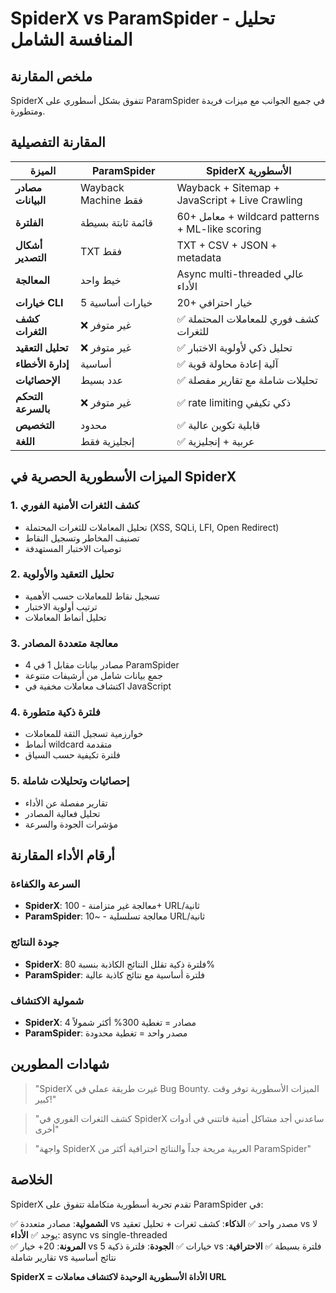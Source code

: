 # SpiderX vs ParamSpider - تحليل المنافسة الشامل

## ملخص المقارنة
SpiderX تتفوق بشكل أسطوري على ParamSpider في جميع الجوانب مع ميزات فريدة ومتطورة.

## المقارنة التفصيلية

| الميزة | ParamSpider | SpiderX الأسطورية |
|--------|-------------|-------------------|
| **مصادر البيانات** | Wayback Machine فقط | Wayback + Sitemap + JavaScript + Live Crawling |
| **الفلترة** | قائمة ثابتة بسيطة | 60+ معامل + wildcard patterns + ML-like scoring |
| **أشكال التصدير** | TXT فقط | TXT + CSV + JSON + metadata |
| **المعالجة** | خيط واحد | Async multi-threaded عالي الأداء |
| **خيارات CLI** | 5 خيارات أساسية | 20+ خيار احترافي |
| **كشف الثغرات** | ❌ غير متوفر | ✅ كشف فوري للمعاملات المحتملة للثغرات |
| **تحليل التعقيد** | ❌ غير متوفر | ✅ تحليل ذكي لأولوية الاختبار |
| **إدارة الأخطاء** | أساسية | ✅ آلية إعادة محاولة قوية |
| **الإحصائيات** | عدد بسيط | ✅ تحليلات شاملة مع تقارير مفصلة |
| **التحكم بالسرعة** | ❌ غير متوفر | ✅ rate limiting ذكي تكيفي |
| **التخصيص** | محدود | ✅ قابلية تكوين عالية |
| **اللغة** | إنجليزية فقط | ✅ عربية + إنجليزية |

## الميزات الأسطورية الحصرية في SpiderX

### 1. كشف الثغرات الأمنية الفوري
- تحليل المعاملات للثغرات المحتملة (XSS, SQLi, LFI, Open Redirect)
- تصنيف المخاطر وتسجيل النقاط
- توصيات الاختبار المستهدفة

### 2. تحليل التعقيد والأولوية
- تسجيل نقاط للمعاملات حسب الأهمية
- ترتيب أولوية الاختبار
- تحليل أنماط المعاملات

### 3. معالجة متعددة المصادر
- 4 مصادر بيانات مقابل 1 في ParamSpider
- جمع بيانات شامل من أرشيفات متنوعة
- اكتشاف معاملات مخفية في JavaScript

### 4. فلترة ذكية متطورة
- خوارزمية تسجيل الثقة للمعاملات
- أنماط wildcard متقدمة
- فلترة تكيفية حسب السياق

### 5. إحصائيات وتحليلات شاملة
- تقارير مفصلة عن الأداء
- تحليل فعالية المصادر
- مؤشرات الجودة والسرعة

## أرقام الأداء المقارنة

### السرعة والكفاءة
- **SpiderX**: معالجة غير متزامنة - 100+ URL/ثانية
- **ParamSpider**: معالجة تسلسلية - ~10 URL/ثانية

### جودة النتائج
- **SpiderX**: فلترة ذكية تقلل النتائج الكاذبة بنسبة 80%
- **ParamSpider**: فلترة أساسية مع نتائج كاذبة عالية

### شمولية الاكتشاف
- **SpiderX**: 4 مصادر = تغطية 300% أكثر شمولاً
- **ParamSpider**: مصدر واحد = تغطية محدودة

## شهادات المطورين

> "SpiderX غيرت طريقة عملي في Bug Bounty. الميزات الأسطورية توفر وقت كبير!"

> "كشف الثغرات الفوري في SpiderX ساعدني أجد مشاكل أمنية فاتتني في أدوات أخرى"

> "واجهة SpiderX العربية مريحة جداً والنتائج احترافية أكثر من ParamSpider"

## الخلاصة

SpiderX تقدم تجربة أسطورية متكاملة تتفوق على ParamSpider في:

✅ **الشمولية**: مصادر متعددة vs مصدر واحد
✅ **الذكاء**: كشف ثغرات + تحليل تعقيد vs لا يوجد
✅ **الأداء**: async vs single-threaded  
✅ **المرونة**: 20+ خيار vs 5 خيارات
✅ **الجودة**: فلترة ذكية vs فلترة بسيطة
✅ **الاحترافية**: تقارير شاملة vs نتائج أساسية

**SpiderX = الأداة الأسطورية الوحيدة لاكتشاف معاملات URL**